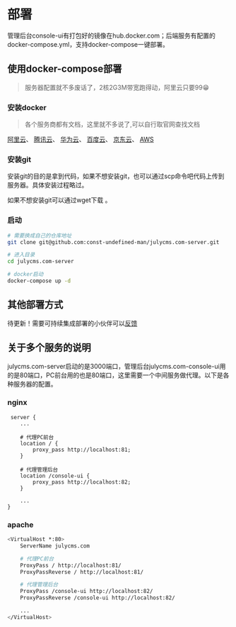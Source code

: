 # 部署

管理后台console-ui有打包好的镜像在hub.docker.com；后端服务有配置的docker-compose.yml，支持docker-compose一键部署。

## 使用docker-compose部署

 > 服务器配置就不多废话了，2核2G3M带宽跑得动，阿里云只要99😁

### 安装docker

> 各个服务商都有文档，这里就不多说了,可以自行取官网查找文档

[阿里云](https://help.aliyun.com/zh/ecs/use-cases/deploy-and-use-docker-on-alibaba-cloud-linux-2-instances?spm=5176.21213303.J_qCOwPWspKEuWcmp8qiZNQ.21.3f8e2f3dtTC3Bf&scm=20140722.S_help@@%E6%96%87%E6%A1%A3@@51853._.ID_help@@%E6%96%87%E6%A1%A3@@51853-RL_centos7%E5%AE%89%E8%A3%85docker-LOC_llm-OR_ser-V_3-RE_new3-P0_0)、
[腾讯云](https://cloud.tencent.com/document/product/1207/45596)、
[华为云](https://support.huaweicloud.com/bestpractice-ecs/zh-cn_topic_0141067581.html)、
[百度云](https://cloud.baidu.com/doc/BCC/s/nkg8s52bt)、
[京东云](https://docs.jdcloud.com/cn/iavm/mdocker)、
[AWS](https://docs.aws.amazon.com/serverless-application-model/latest/developerguide/install-docker.html)

### 安装git

安装git的目的是拿到代码，如果不想安装git，也可以通过scp命令吧代码上传到服务器。具体安装过程略过。

如果不想安装git可以通过wget下载 。

### 启动

```bash
# 需要换成自己的仓库地址
git clone git@github.com:const-undefined-man/julycms.com-server.git

# 进入目录
cd julycms.com-server

# docker启动
docker-compose up -d
```

## 其他部署方式

待更新！需要可持续集成部署的小伙伴可以[反馈](/feedback)

## 关于多个服务的说明

julycms.com-server启动的是3000端口，管理后台julycms.com-console-ui用的是80端口，PC前台用的也是80端口，这里需要一个中间服务做代理。以下是各种服务器的配置。

### nginx

```nginx
 server {
    ...

    # 代理PC前台
    location / {
        proxy_pass http://localhost:81;
    }

    # 代理管理后台
    location /console-ui {
        proxy_pass http://localhost:82;
    }

    ...
}
```

### apache

```bash
<VirtualHost *:80>
    ServerName julycms.com

    # 代理PC前台
    ProxyPass / http://localhost:81/
    ProxyPassReverse / http://localhost:81/

    # 代理管理后台
    ProxyPass /console-ui http://localhost:82/
    ProxyPassReverse /console-ui http://localhost:82/

    ...
</VirtualHost>
```
